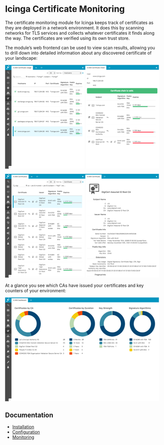 # Icinga Certificate Monitoring

The certificate monitoring module for Icinga keeps track of certificates as they are deployed in a network environment.
It does this by scanning networks for TLS services and collects whatever certificates it finds along the way.
The certificates are verified using its own trust store.

The module’s web frontend can be used to view scan results, allowing you to drill down into detailed information
about any discovered certificate of your landscape:

![X.509 Usage](doc/res/x509-usage.png "X.509 Usage")

![X.509 Certificates](doc/res/x509-certificates.png "X.509 Certificates")

At a glance you see which CAs have issued your certificates and key counters of your environment:

![X.509 Dashboard](doc/res/x509-dashboard.png "X.509 Dashboard")

## Documentation

* [Installation](doc/02-Installation.md)
* [Configuration](doc/03-Configuration.md)
* [Monitoring](doc/10-Monitoring.md)
